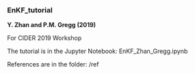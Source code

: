 ### EnKF_tutorial

__Y. Zhan and P.M. Gregg (2019)__

For CIDER 2019 Workshop


The tutorial is in the Jupyter Notebook: EnKF_Zhan_Gregg.ipynb


References are in the folder: /ref

